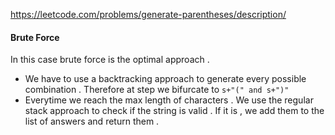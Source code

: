 https://leetcode.com/problems/generate-parentheses/description/

#### Brute Force 
In this case brute force is the optimal approach . 

- We have to use a backtracking approach to generate every possible combination . Therefore at step we bifurcate to `s+"(" and s+")"` 
- Everytime we reach the max length of characters . We use the regular stack approach to check if the string is valid . If it is , we add them to the list of answers and return them . 
